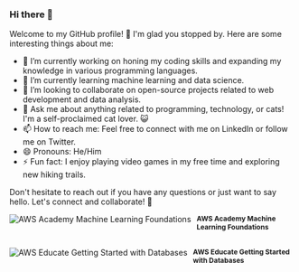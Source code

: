 ### Hi there 👋


Welcome to my GitHub profile! 👋
I'm glad you stopped by. Here are some interesting things about me:

- 🔭 I’m currently working on honing my coding skills and expanding my knowledge in various programming languages.
- 🌱 I’m currently learning machine learning and data science.
- 👯 I’m looking to collaborate on open-source projects related to web development and data analysis.
- 💬 Ask me about anything related to programming, technology, or cats! I'm a self-proclaimed cat lover. 😺
- 📫 How to reach me: Feel free to connect with me on LinkedIn or follow me on Twitter.
- 😄 Pronouns: He/Him
- ⚡ Fun fact: I enjoy playing video games in my free time and exploring new hiking trails.

Don't hesitate to reach out if you have any questions or just want to say hello. Let's connect and collaborate! 🚀
<br>
<div>
  <img src="https://images.credly.com/size/38x38/images/254b883a-44a3-4cec-b6f2-946a80522b39/image.png" alt="AWS Academy Machine Learning Foundations" style="float: left; margin-right: 10px;">
  <p style="font-size: 12px; font-weight: bold; margin-top: 0;">
    AWS Academy Machine Learning Foundations
  </p>
</div>
<br>
<div>
  <img src="https://images.credly.com/size/38x38/images/6f135924-7645-4bd2-ab68-3bc0b49c7e27/image.png" alt="AWS Educate Getting Started with Databases" style="float: left; margin-right: 10px;">
  <p style="font-size: 12px; font-weight: bold; margin-top: 0;">
    AWS Educate Getting Started with Databases
  </p>
</div>



